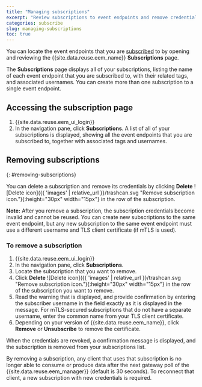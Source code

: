 ```yaml
---
title: "Managing subscriptions"
excerpt: "Review subscriptions to event endpoints and remove credentials when they are no longer required."
categories: subscribe
slug: managing-subscriptions
toc: true
---
```


You can locate the event endpoints that you are [subscribed](../subscribing-to-event-endpoints/) to by opening and reviewing the {{site.data.reuse.eem_name}} **Subscriptions** page.

The **Subscriptions** page displays all of your subscriptions, listing the name of each event endpoint that you are subscribed to, with their related tags, and associated usernames. You can create more than one subscription to a single event endpoint.

## Accessing the subscription page

1. {{site.data.reuse.eem_ui_login}}
2. In the navigation pane, click **Subscriptions**.
    A list of all of your subscriptions is displayed, showing all the event endpoints that you are subscribed to, together with associated tags and usernames.

## Removing subscriptions
{: #removing-subscriptions}

You can delete a subscription and remove its credentials by clicking **Delete** ![Delete icon]({{ 'images' | relative_url }}/trashcan.svg "Remove subscription icon."){:height="30px" width="15px"} in the row of the subscription.

**Note:** After you remove a subscription, the subscription credentials become invalid and cannot be reused. You can create new subscriptions to the same event endpoint, but any new subscription to the same event endpoint must use a different username and TLS client certificate (if mTLS is used).

### To remove a subscription

1. {{site.data.reuse.eem_ui_login}}
2. In the navigation pane, click **Subscriptions**.
3. Locate the subscription that you want to remove.
4. Click **Delete** ![Delete icon]({{ 'images' | relative_url }}/trashcan.svg "Remove subscription icon."){:height="30px" width="15px"} in the row of the subscription you want to remove.
5. Read the warning that is displayed, and provide confirmation by entering the subscriber username in the field exactly as it is displayed in the message. For mTLS-secured subscriptions that do not have a separate username, enter the common name from your TLS client certificate.
6. Depending on your version of {{site.data.reuse.eem_name}}, click **Remove** or **Unsubscribe** to remove the certificate.

When the credentials are revoked, a confirmation message is displayed, and the subscription is removed from your subscriptions list.

By removing a subscription, any client that uses that subscription is no longer able to consume or produce data after the next gateway poll of the {{site.data.reuse.eem_manager}} (default is 30 seconds). To reconnect that client, a new subscription with new credentials is required.